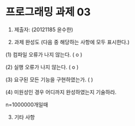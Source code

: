 # 프로그래밍 과제 03

1. 제출자:   (20121185 윤수한)

2. 과제 완성도 (다음 중 해당하는 사항에 모두 표시한다.)

(1) 컴파일 오류가 나지 않는다. ( o   )

(2) 실행 오류가 나지 않는다. (  o  )

(3) 요구된 모든 기능을 구현하였는가. (     )

(4) 미원성인 경우 어디까지 완성하였는지 기술하라.
 
 n=1000000개일때 


3. 기타 사항 
